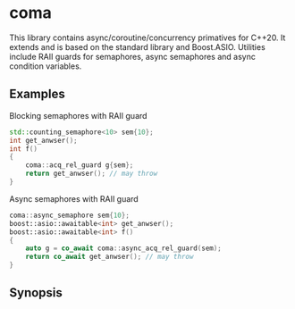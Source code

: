 # coma

This library contains async/coroutine/concurrency primatives for C++20. It extends and is based on the standard library and Boost.ASIO. Utilities include RAII guards for semaphores, async semaphores and async condition variables.

## Examples

Blocking semaphores with RAII guard
```c++
std::counting_semaphore<10> sem{10};
int get_anwser();
int f()
{
    coma::acq_rel_guard g{sem};
    return get_anwser(); // may throw
}
```

Async semaphores with RAII guard
```c++
coma::async_semaphore sem{10};
boost::asio::awaitable<int> get_anwser();
boost::asio::awaitable<int> f()
{
    auto g = co_await coma::async_acq_rel_guard(sem);
    return co_await get_anwser(); // may throw
}
```

## Synopsis

